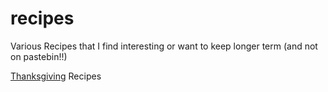 # recipes
Various Recipes that I find interesting or want to keep longer term (and not on pastebin!!)

[Thanksgiving](https://github.com/mahldcat/recipes/tree/main/Thanksgiving) Recipes
